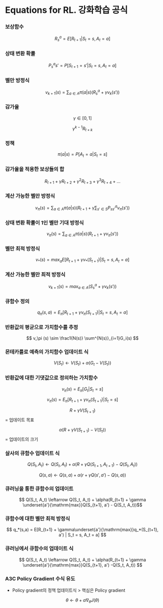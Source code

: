 # Equations for RL. 강화학습 공식

### 보상함수
$$ R^a_s = E[R_{t+1} | S_t=s, A_t = a]$$

### 상태 변환 확률

$$P^a_ss' = P[S_{t+1} = s' | S_t = s, A_t = a]$$

### 벨만 방정식
$$ v_{k+1}(s) = \sum_{a \in A}\pi(a|s)(R_s^a + \gamma v_k(s')) $$

### 감가율

$$\gamma \in [0,1]$$

$$\gamma^{k-1}R_{t+k}$$

### 정책

$$\pi (a|s) = P[A_t = a | S_t = s]$$

### 감가율을 적용한 보상들의 합

$$ 
R_{t+1} + \gamma R_{t+2} + \gamma^2 R_{t+3} + \gamma^3 R_{t+4} + ...
$$

### 계산 가능한 벨만 방정식

$$ v_\pi (s) = \sum_{a \in A} \pi (a|s)\biggl(R_{t+1} + \gamma \sum_{s' \in S}P^a_{ss'}v_\pi(s')\biggl) $$

### 상태 변환 확률이 1인 벨만 기대 방정식

$$ v_\pi(s) = \sum_{a \in A} \pi(a|s) (R_{t+1} + \gamma v_\pi (s')) $$

### 벨만 최적 방정식

$$ v_*(s) = max_aE[R_{t+1} + \gamma v_*(S_{t+1}) | S_t = s, A_t = a] $$

### 계산 가능한 벨만 최적 방정식

$$ v_{k+1} (s) = max_{a \in A} (S^a_s + \gamma v_k(s')) $$

### 큐함수 정의

$$ q_\pi(s,a) = E_\pi[R_{t+1} + \gamma v_\pi(S_{t+1}) | S_t = s, A_t = a] $$

### 반환값의 평균으로 가치함수를 추정

$$ v_\pi (s) \sim \frac1{N(s)} \sum^{N(s)}_{i=1}G_i(s) $$

### 몬테카를로 예측의 가치함수 업데이트 식

$$ V(S_t) \leftarrow V(S_t) + \alpha(G_t - V(S_t)) $$

### 반환값에 대한 기댓값으로 정의하는 가치함수

$$ v_\pi(s) = E_\pi [G_t | S_t = s] $$

$$ v_\pi(s) = E_\pi[R_{t+1} + \gamma v_\pi(S_{t+1}) | S_t = s] $$

$$  R + \gamma V(S_{t+1}) $$ = 업데이트 목표

$$  \alpha(R + \gamma V(S_{t+1}) - V(S_t)) $$ = 업데이트의 크기

### 살사의 큐함수 업데이트 식

$$ Q(S_t, A_t) \leftarrow Q(S_t, A_t) + \alpha(R + \gamma Q(S_{t+1}, A_{t+1}) - Q(S_t, A_t))$$


$$ Q(s,a) \leftarrow Q(s,a) + \alpha(r + \gamma Q(s', a') - Q(s,a)) $$

### 큐러닝을 통한 큐함수의 업데이트

$$ Q(S_t, A_t) \leftarrow Q(S_t, A_t) + \alpha(R_{t+1} + \gamma \underset{a'}{\mathrm{max}}Q(S_{t+1}, a') - Q(S_t, A_t))$$

### 큐함수에 대한 벨만 최적 방정식

$$ q_*(s,a) = E[R_{t+1} + \gamma\underset{a'}{\mathrm{max}}q_*(S_{t+1}, a') | S_t = s, A_t = a] $$

### 큐러닝에서 큐함수의 업데이트 식

$$ Q(S_t, A_t) \leftarrow Q(S_t, A_t) + \alpha(R_{t+1} + \gamma \underset{a'}{\mathrm{max}}Q(S_{t+1}, a') -Q(S_t, A_t)) $$

### A3C Policy Gradient 수식 유도

* Policy gradient의 정책 업데이트식 > 핵심은 Policy gradient

$$ \theta \leftarrow \theta + \alpha \nabla_\theta J(\theta) $$
